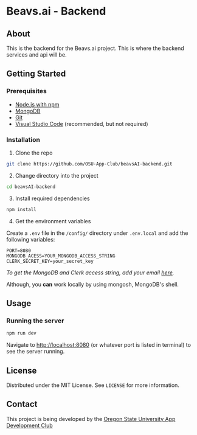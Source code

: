 # Beavs.ai - Backend

## About

This is the backend for the Beavs.ai project. This is where the backend services and api will be.

## Getting Started

### Prerequisites

- [Node.js with npm](https://nodejs.org/en/download)
- [MongoDB](https://www.mongodb.com/try/download/community) 
- [Git](https://git-scm.com/downloads)
- [Visual Studio Code](https://code.visualstudio.com/download) (recommended, but not required)

### Installation

1. Clone the repo

```sh
git clone https://github.com/OSU-App-Club/beavsAI-backend.git
```

2. Change directory into the project
```sh 
cd beavsAI-backend
```

3. Install required dependencies
```sh
npm install
```

4. Get the environment variables

Create a `.env` file in the `/config/` directory under `.env.local` and add the following variables:
```dotenv
PORT=8080
MONGODB_ACESS=YOUR_MONGODB_ACCESS_STRING
CLERK_SECRET_KEY=your_secret_key
```
*To get the MongoDB and Clerk access string, add your email [here](https://docs.google.com/spreadsheets/d/1k-hZtf8MJBvoEdm-5d5xLFii4SdFtl1o7iB8QFz41jk/edit).*

Although, you **can** work locally by using mongosh, MongoDB's shell. 

## Usage

### Running the server

```sh
npm run dev
```

Navigate to [http://localhost:8080](http://localhost:8080) (or whatever port is listed in terminal) to see the server running.

## License

Distributed under the MIT License. See `LICENSE` for more information.

## Contact

This project is being developed by the [Oregon State University App Development Club](https://osuapp.club)